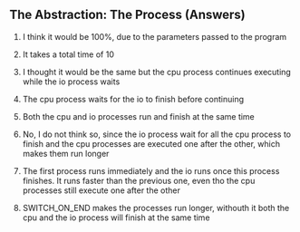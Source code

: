 ## The Abstraction: The Process (Answers)
1. I think it would be 100%, due to the parameters passed to the program

2. It takes a total time of 10

3. I thought it would be the same but the cpu process continues executing while the io process waits

4. The cpu process waits for the io to finish before continuing

5. Both the cpu and io processes run and finish at the same time

6. No, I do not think so, since the io process wait for all the cpu process to finish and the cpu processes are executed one after the other, which makes them run longer

7. The first process runs immediately and the io runs once this process finishes. It runs faster than the previous one, even tho the cpu processes still execute one after the other

8. SWITCH_ON_END makes the processes run longer, withouth it both the cpu and the io process will finish at the same time
